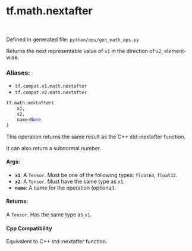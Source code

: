 <div itemscope itemtype="http://developers.google.com/ReferenceObject">
<meta itemprop="name" content="tf.math.nextafter" />
<meta itemprop="path" content="Stable" />
</div>

# tf.math.nextafter

<!-- Insert buttons -->

<table class="tfo-notebook-buttons tfo-api" align="left">
</table>

Defined in generated file: `python/ops/gen_math_ops.py`



<!-- Start diff -->
Returns the next representable value of `x1` in the direction of `x2`, element-wise.

### Aliases:

* `tf.compat.v1.math.nextafter`
* `tf.compat.v2.math.nextafter`


``` python
tf.math.nextafter(
    x1,
    x2,
    name=None
)
```



<!-- Placeholder for "Used in" -->

This operation returns the same result as the C++ std::nextafter function.

It can also return a subnormal number.



#### Args:


* <b>`x1`</b>: A `Tensor`. Must be one of the following types: `float64`, `float32`.
* <b>`x2`</b>: A `Tensor`. Must have the same type as `x1`.
* <b>`name`</b>: A name for the operation (optional).


#### Returns:

A `Tensor`. Has the same type as `x1`.


#### Cpp Compatibility
Equivalent to C++ std::nextafter function.

